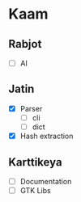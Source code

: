 # Kaam

## Rabjot
- [ ] AI

## Jatin
- [x] Parser
    - [ ] cli
    - [ ] dict
- [x] Hash extraction

## Karttikeya
- [ ] Documentation
- [ ] GTK Libs
